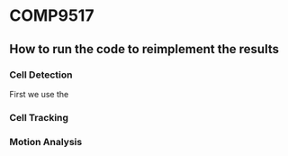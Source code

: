 # COMP9517
## How to run the code to reimplement the results
### Cell Detection
First we use the 
### Cell Tracking
### Motion Analysis
